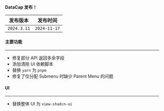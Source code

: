 **DataCap 发布！**

|    发布版本     |     发布时间     |
|:-----------:|:------------:|
| `2024.3.11` | `2024-11-17` |

#### 主要功能

---

- 修复部分 API 返回多余字段
- 添加清除 UI 依赖脚本
- 替换 `yarn` 为 `pnpm`
- 修复了仅分配 Submenu 时缺少 Parent Menu 的问题

#### UI

---

- 替换整体 UI 为 `view-shadcn-ui`
